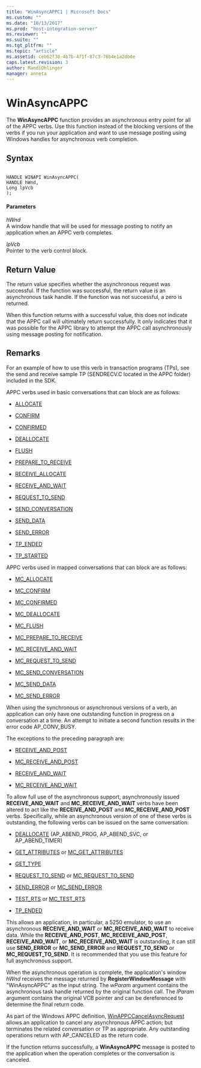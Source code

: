 ```yaml
---
title: "WinAsyncAPPC1 | Microsoft Docs"
ms.custom: ""
ms.date: "10/13/2017"
ms.prod: "host-integration-server"
ms.reviewer: ""
ms.suite: ""
ms.tgt_pltfrm: ""
ms.topic: "article"
ms.assetid: ceb62f30-4b7b-471f-87c3-76b4e1a2dbde
caps.latest.revision: 3
author: MandiOhlinger
manager: anneta
---
```

# WinAsyncAPPC
The **WinAsyncAPPC** function provides an asynchronous entry point for all of the APPC verbs. Use this function instead of the blocking versions of the verbs if you run your application and want to use message posting using Windows handles for asynchronous verb completion.  
  
## Syntax  
  
```  
  
HANDLE WINAPI WinAsyncAPPC(   
HANDLE hWnd,  
Long lpVcb  
);  
```  
  
#### Parameters  
 *hWnd*  
 A window handle that will be used for message posting to notify an application when an APPC verb completes.  
  
 *lpVcb*  
 Pointer to the verb control block.  
  
## Return Value  
 The return value specifies whether the asynchronous request was successful. If the function was successful, the return value is an asynchronous task handle. If the function was not successful, a zero is returned.  
  
 When this function returns with a successful value, this does not indicate that the APPC call will ultimately return successfully. It only indicates that it was possible for the APPC library to attempt the APPC call asynchronously using message posting for notification.  
  
## Remarks  
 For an example of how to use this verb in transaction programs (TPs), see the send and receive sample TP (SENDRECV.C located in the APPC folder) included in the SDK.  
  
 APPC verbs used in basic conversations that can block are as follows:  
  
-   [ALLOCATE](../core/allocate.md)  
  
-   [CONFIRM](../core/confirm.md)  
  
-   [CONFIRMED](../core/confirmed.md)  
  
-   [DEALLOCATE](../core/deallocate.md)  
  
-   [FLUSH](../core/flush.md)  
  
-   [PREPARE_TO_RECEIVE](../core/prepare-to-receive.md)  
  
-   [RECEIVE_ALLOCATE](../core/receive-allocate.md)  
  
-   [RECEIVE_AND_WAIT](../core/receive-and-wait.md)  
  
-   [REQUEST_TO_SEND](../core/request-to-send.md)  
  
-   [SEND_CONVERSATION](../core/send-conversation.md)  
  
-   [SEND_DATA](../core/send-data.md)  
  
-   [SEND_ERROR](../core/send-error.md)  
  
-   [TP_ENDED](../core/tp-ended.md)  
  
-   [TP_STARTED](../core/tp-started.md)  
  
 APPC verbs used in mapped conversations that can block are as follows:  
  
-   [MC_ALLOCATE](../core/mc-allocate.md)  
  
-   [MC_CONFIRM](../core/mc-confirm.md)  
  
-   [MC_CONFIRMED](../core/mc-confirmed.md)  
  
-   [MC_DEALLOCATE](../core/mc-deallocate.md)  
  
-   [MC_FLUSH](../core/mc-flush.md)  
  
-   [MC_PREPARE_TO_RECEIVE](../core/mc-prepare-to-receive.md)  
  
-   [MC_RECEIVE_AND_WAIT](../core/mc-receive-and-wait.md)  
  
-   [MC_REQUEST_TO_SEND](../core/mc-request-to-send.md)  
  
-   [MC_SEND_CONVERSATION](../core/mc-send-conversation.md)  
  
-   [MC_SEND_DATA](../core/mc-send-data.md)  
  
-   [MC_SEND_ERROR](../core/mc-send-error.md)  
  
 When using the synchronous or asynchronous versions of a verb, an application can only have one outstanding function in progress on a conversation at a time. An attempt to initiate a second function results in the error code AP_CONV_BUSY.  
  
 The exceptions to the preceding paragraph are:  
  
-   [RECEIVE_AND_POST](../core/receive-and-post.md)  
  
-   [MC_RECEIVE_AND_POST](../core/mc-receive-and-post.md)  
  
-   [RECEIVE_AND_WAIT](../core/receive-and-wait.md)  
  
-   [MC_RECEIVE_AND_WAIT](../core/mc-receive-and-wait.md)  
  
 To allow full use of the asynchronous support, asynchronously issued **RECEIVE_AND_WAIT** and **MC_RECEIVE_AND_WAIT** verbs have been altered to act like the **RECEIVE_AND_POST** and **MC_RECEIVE_AND_POST** verbs. Specifically, while an asynchronous version of one of these verbs is outstanding, the following verbs can be issued on the same conversation:  
  
-   [DEALLOCATE](../core/deallocate.md) (AP_ABEND_PROG, AP_ABEND_SVC, or AP_ABEND_TIMER)  
  
-   [GET_ATTRIBUTES](../core/get-attributes.md) or [MC_GET_ATTRIBUTES](../core/mc-get-attributes.md)  
  
-   [GET_TYPE](../core/get-type.md)  
  
-   [REQUEST_TO_SEND](../core/request-to-send.md) or [MC_REQUEST_TO_SEND](../core/mc-request-to-send.md)  
  
-   [SEND_ERROR](../core/send-error.md) or [MC_SEND_ERROR](../core/mc-send-error.md)  
  
-   [TEST_RTS](../core/test-rts.md) or [MC_TEST_RTS](../core/mc-test-rts.md)  
  
-   [TP_ENDED](../core/tp-ended.md)  
  
 This allows an application, in particular, a 5250 emulator, to use an asynchronous **RECEIVE_AND_WAIT** or **MC_RECEIVE_AND_WAIT** to receive data. While the **RECEIVE_AND_POST**, **MC_RECEIVE_AND_POST**, **RECEIVE_AND_WAIT**, or **MC_RECEIVE_AND_WAIT** is outstanding, it can still use **SEND_ERROR** or **MC_SEND_ERROR** and **REQUEST_TO_SEND** or **MC_REQUEST_TO_SEND**. It is recommended that you use this feature for full asynchronous support.  
  
 When the asynchronous operation is complete, the application's window *hWnd* receives the message returned by **RegisterWindowMessage** with "WinAsyncAPPC" as the input string. The *wParam* argument contains the asynchronous task handle returned by the original function call. The *lParam* argument contains the original VCB pointer and can be dereferenced to determine the final return code.  
  
 As part of the Windows APPC definition, [WinAPPCCancelAsyncRequest](../core/winappccancelasyncrequest.md) allows an application to cancel any asynchronous APPC action; but terminates the related conversation or TP as appropriate. Any outstanding operations return with AP_CANCELED as the return code.  
  
 If the function returns successfully, a **WinAsyncAPPC** message is posted to the application when the operation completes or the conversation is canceled.